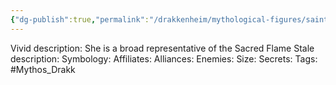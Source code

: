 ```yaml
---
{"dg-publish":true,"permalink":"/drakkenheim/mythological-figures/saint-tarna/","noteIcon":""}
---
```


Vivid description: She is a broad representative of the Sacred Flame
Stale description: 
Symbology: 
Affiliates: 
Alliances: 
Enemies: 
Size: 
Secrets: 
Tags: #Mythos_Drakk 